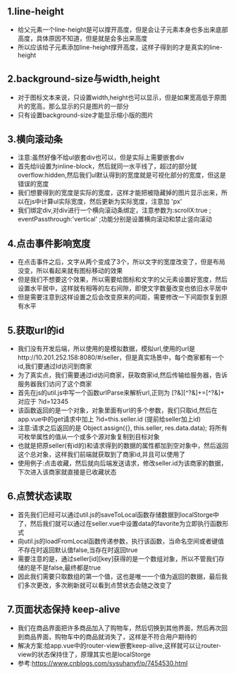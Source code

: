 ## 1.line-height
* 给父元素一个line-height是可以撑开高度，但是会让子元素本身也多出来底部高度，具体原因不知道，但是就是会多出来高度
* 所以应该给子元素添加line-height撑开高度，这样子得到的才是真实的line-height

## 2.background-size与width,height
* 对于图标文本来说，只设置width,height也可以显示，但是如果宽高低于原图片的宽高，那么显示的只是图片的一部分
* 只有设置background-size才能显示缩小版的图片

## 3.横向滚动条
* 注意:虽然好像不给ul嵌套div也可以，但是实际上需要嵌套div
* 首先给li设置为inline-block，然后就同一水平线了，超过的部分就overflow:hidden,然后我们ul默认得到的宽度就是可视化部分的宽度，但这是错误的宽度
* 我们想要得到的宽度是实际的宽度，这样才能把被隐藏掉的图片显示出来，所以在js中计算ul实际宽度，然后更新为实际宽度，注意加 'px'
* 我们绑定div,对div进行一个横向滚动条绑定，注意参数为:scrollX:true ; eventPassthrough:'vertical' ;功能分别是设置横向滚动和禁止竖向滚动

## 4.点击事件影响宽度
* 在点击事件之后，文字从两个变成了3个，所以文字的宽度改变了，但是布局没变，所以看起来就有图标移动的效果
* 但是我们不想要这个效果，所以需要给图标和文字的父元素设置好宽度，然后设置水平居中，这样就有相等的左右间隙，即使文字数量改变也依旧水平居中
* 但是需要注意到这样设置之后会改变原来的间距，需要修改一下间距恢复到原有水平

## 5.获取url的id
* 我们没有开发后端，所以使用的是模拟数据，模拟url,使用的url是http://10.201.252.158:8080/#/seller，但是真实场景中，每个商家都有一个id,我们要通过Id访问到商家
* 为了真实点，我们需要通过id访问商家，获取商家id,然后传输给服务器，告诉服务器我们访问了这个商家
* 首先在js的util.js中写一个函数urlParse来解析url,正则为 [?&][^?&]+=[^?&]+  对应于 ?id=12345
* 该函数返回的是一个对象，对象里面有url的多个参数，我们只取id,然后在app.vue中的get请求中加上 ?id=this.seller.id (提前给seller加上id)
* 注意:请求之后返回的是 Object.assign({}, this.seller, res.data.data); 将所有可枚举属性的值从一个或多个源对象复制到目标对象
* 也就是把原seller(有id的)和请求得到的数据的属性都加到空对象中，然后返回这个总对象，这样我们前端就获取到了商家id,并且可以使用了
* 使用例子:点击收藏，然后就向后端发送请求，修改seller.id为该商家的数据，下次进入该商家就直接是已收藏状态

## 6.点赞状态读取
* 首先我们已经可以通过util.js的saveToLocal函数存储数据到localStorge中了，然后我们就可以通过在seller.vue中设置data的favorite为立即执行函数形式
* 向util.js的loadFromLocal函数传递参数，执行该函数，当命名空间或者键值不存在时返回默认值false,当存在时返回true
* 需要注意的是，通过seller[id][key]获得的是一个数组对象，所以不管我们存储的是不是false,最终都是true
* 因此我们需要只取数组的第一个值，这也是唯一一个值为返回的数据，最后我们多次更改，多次刷新就可以看到点赞状态会随之改变了

## 7.页面状态保持 keep-alive
* 我们在商品界面把许多商品加入了购物车，然后切换到其他界面，然后再次回到商品界面，购物车中的商品就消失了，这样是不符合用户期待的
* 解决方案:给app.vue中的router-view嵌套keep-alive,这样就可以让router-view的状态保持住了，原理其实也是localStorge
* 参考:https://www.cnblogs.com/sysuhanyf/p/7454530.html
